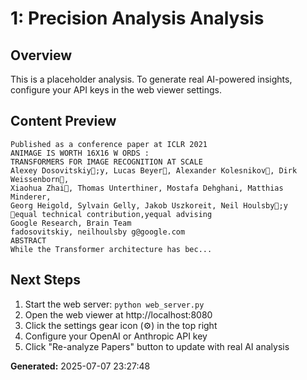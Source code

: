 
# 1: Precision Analysis Analysis

## Overview
This is a placeholder analysis. To generate real AI-powered insights, configure your API keys in the web viewer settings.

## Content Preview
```
Published as a conference paper at ICLR 2021
ANIMAGE IS WORTH 16X16 W ORDS :
TRANSFORMERS FOR IMAGE RECOGNITION AT SCALE
Alexey Dosovitskiy;y, Lucas Beyer, Alexander Kolesnikov, Dirk Weissenborn,
Xiaohua Zhai, Thomas Unterthiner, Mostafa Dehghani, Matthias Minderer,
Georg Heigold, Sylvain Gelly, Jakob Uszkoreit, Neil Houlsby;y
equal technical contribution,yequal advising
Google Research, Brain Team
fadosovitskiy, neilhoulsby g@google.com
ABSTRACT
While the Transformer architecture has bec...
```

## Next Steps
1. Start the web server: `python web_server.py`
2. Open the web viewer at http://localhost:8080
3. Click the settings gear icon (⚙️) in the top right
4. Configure your OpenAI or Anthropic API key
5. Click "Re-analyze Papers" button to update with real AI analysis

**Generated:** 2025-07-07 23:27:48
        
